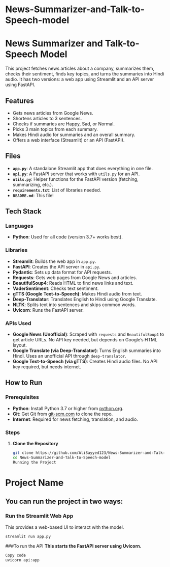 ﻿# News-Summarizer-and-Talk-to-Speech-model
# News Summarizer and Talk-to-Speech Model

This project fetches news articles about a company, summarizes them, checks their sentiment, finds key topics, and turns the summaries into Hindi audio. It has two versions: a web app using Streamlit and an API server using FastAPI.

## Features
- Gets news articles from Google News.
- Shortens articles to 3 sentences.
- Checks if summaries are Happy, Sad, or Normal.
- Picks 3 main topics from each summary.
- Makes Hindi audio for summaries and an overall summary.
- Offers a web interface (Streamlit) or an API (FastAPI).

## Files
- **`app.py`**: A standalone Streamlit app that does everything in one file.
- **`api.py`**: A FastAPI server that works with `utils.py` for an API.
- **`utils.py`**: Helper functions for the FastAPI version (fetching, summarizing, etc.).
- **`requirements.txt`**: List of libraries needed.
- **`README.md`**: This file!

## Tech Stack
### Languages
- **Python**: Used for all code (version 3.7+ works best).

### Libraries
- **Streamlit**: Builds the web app in `app.py`.
- **FastAPI**: Creates the API server in `api.py`.
- **Pydantic**: Sets up data format for API requests.
- **Requests**: Gets web pages from Google News and articles.
- **BeautifulSoup4**: Reads HTML to find news links and text.
- **VaderSentiment**: Checks text sentiment.
- **gTTS (Google Text-to-Speech)**: Makes Hindi audio from text.
- **Deep-Translator**: Translates English to Hindi using Google Translate.
- **NLTK**: Splits text into sentences and skips common words.
- **Uvicorn**: Runs the FastAPI server.

### APIs Used
- **Google News (Unofficial)**: Scraped with `requests` and `BeautifulSoup4` to get article URLs. No API key needed, but depends on Google’s HTML layout.
- **Google Translate (via Deep-Translator)**: Turns English summaries into Hindi. Uses an unofficial API through `deep-translator`.
- **Google Text-to-Speech (via gTTS)**: Creates Hindi audio files. No API key required, but needs internet.

## How to Run
### Prerequisites
- **Python**: Install Python 3.7 or higher from [python.org](https://www.python.org/).
- **Git**: Get Git from [git-scm.com](https://git-scm.com/) to clone the repo.
- **Internet**: Required for news fetching, translation, and audio.

### Steps
1. **Clone the Repository**
   ```bash
   git clone https://github.com/AliSayyed123/News-Summarizer-and-Talk-to-Speech-model.git
   cd News-Summarizer-and-Talk-to-Speech-model
   Running the Project
# Project Name

## You can run the project in two ways:

### Run the Streamlit Web App  
This provides a web-based UI to interact with the model.  

```bash
streamlit run app.py
   ```
###To run the API
**This starts the FastAPI server using Uvicorn.**

```bash
Copy code
uvicorn api:app


